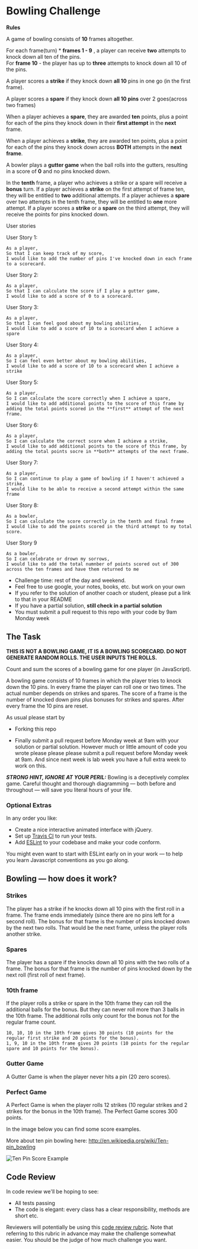
Bowling Challenge
=================


**Rules**

A game of bowling consists of **10** frames altogether.

For each frame(turn)   * **frames 1 - 9** , a player can receive **two** attempts to knock down all ten of the pins.
<br>
For **frame 10** - the player has up to **three** attempts to knock down all 10 of the pins.

A player scores a **strike** if they knock down **all 10** pins in one go (in the first frame).

A player scores a **spare** if they knock down **all 10 pins** over 2 goes(across two frames)

When a player achieves a **spare**, they are awarded **ten** points, plus a point for each of the pins they knock down 
in their **first attempt** in the **next** frame.

When a player achieves a **strike**, they are awarded ten points, plus a point for each of the pins they knock down
across **BOTH** attempts in the **next frame**.

A bowler plays a **gutter game** when the ball rolls into the gutters, resulting in a score of **0** and no pins knocked down.

In the **tenth** frame, a player who achieves a strike or a spare will receive a **bonus** turn.
If a player achieves a **strike** on the first attempt of frame ten, they will be entitled to **two** additional attempts.
If a player achieves a **spare** over two attempts in the tenth frame, they will be entitled to **one** more attempt.
If a player scores a **strike** or a **spare** on the third attempt, they will receive the points for pins
knocked down. 

User stories

User Story 1:
```
As a player,
So that I can keep track of my score,
I would like to add the number of pins I've knocked down in each frame to a scorecard.
```

User Story 2:
```
As a player,
So that I can calculate the score if I play a gutter game,
I would like to add a score of 0 to a scorecard.
```

User Story 3:
```
As a player,
So that I can feel good about my bowling abilities,
I would like to add a score of 10 to a scorecard when I achieve a spare
```

User Story 4:
```
As a player,
So I can feel even better about my bowling abilities,
I would like to add a score of 10 to a scorecard when I achieve a strike
```

User Story 5:
```
As a player,
So I can calculate the score correctly when I achieve a spare,
I would like to add additional points to the score of this frame by adding the total points scored in the **first** attempt of the next frame.
```

User Story 6:
```
As a player,
So I can calculate the correct score when I achieve a strike,
I would like to add additional points to the score of this frame, by adding the total points socre in **both** attempts of the next frame.
```

User Story 7:
```
As a player,
So I can continue to play a game of bowling if I haven't achieved a strike,
I would like to be able to receive a second attempt within the same frame
```

User Story 8:
```
As a bowler, 
So I can calculate the score correctly in the tenth and final frame
I would like to add the points scored in the third attempt to my total score.
```
User Story 9
```
As a bowler,
So I can celebrate or drown my sorrows,
I would like to add the total numnber of points scored out of 300 across the ten frames and have them returned to me
```

* Challenge time: rest of the day and weekend.
* Feel free to use google, your notes, books, etc. but work on your own
* If you refer to the solution of another coach or student, please put a link to that in your README
* If you have a partial solution, **still check in a partial solution**
* You must submit a pull request to this repo with your code by 9am Monday week

## The Task

**THIS IS NOT A BOWLING GAME, IT IS A BOWLING SCORECARD. DO NOT GENERATE RANDOM ROLLS. THE USER INPUTS THE ROLLS.**

Count and sum the scores of a bowling game for one player (in JavaScript).

A bowling game consists of 10 frames in which the player tries to knock down the 10 pins. In every frame the player can roll one or two times. The actual number depends on strikes and spares. The score of a frame is the number of knocked down pins plus bonuses for strikes and spares. After every frame the 10 pins are reset.

As usual please start by

* Forking this repo

* Finally submit a pull request before Monday week at 9am with your solution or partial solution.  However much or little amount of code you wrote please please please submit a pull request before Monday week at 9am.  And since next week is lab week you have a full extra week to work on this.

___STRONG HINT, IGNORE AT YOUR PERIL:___ Bowling is a deceptively complex game. Careful thought and thorough diagramming — both before and throughout — will save you literal hours of your life.

### Optional Extras

In any order you like:

* Create a nice interactive animated interface with jQuery.
* Set up [Travis CI](https://travis-ci.org) to run your tests.
* Add [ESLint](http://eslint.org/) to your codebase and make your code conform.

You might even want to start with ESLint early on in your work — to help you
learn Javascript conventions as you go along.

## Bowling — how does it work?

### Strikes

The player has a strike if he knocks down all 10 pins with the first roll in a frame. The frame ends immediately (since there are no pins left for a second roll). The bonus for that frame is the number of pins knocked down by the next two rolls. That would be the next frame, unless the player rolls another strike.

### Spares

The player has a spare if the knocks down all 10 pins with the two rolls of a frame. The bonus for that frame is the number of pins knocked down by the next roll (first roll of next frame).

### 10th frame

If the player rolls a strike or spare in the 10th frame they can roll the additional balls for the bonus. But they can never roll more than 3 balls in the 10th frame. The additional rolls only count for the bonus not for the regular frame count.

    10, 10, 10 in the 10th frame gives 30 points (10 points for the regular first strike and 20 points for the bonus).
    1, 9, 10 in the 10th frame gives 20 points (10 points for the regular spare and 10 points for the bonus).

### Gutter Game

A Gutter Game is when the player never hits a pin (20 zero scores).

### Perfect Game

A Perfect Game is when the player rolls 12 strikes (10 regular strikes and 2 strikes for the bonus in the 10th frame). The Perfect Game scores 300 points.

In the image below you can find some score examples.

More about ten pin bowling here: http://en.wikipedia.org/wiki/Ten-pin_bowling

![Ten Pin Score Example](images/example_ten_pin_scoring.png)

## Code Review

In code review we'll be hoping to see:

* All tests passing
* The code is elegant: every class has a clear responsibility, methods are short etc.

Reviewers will potentially be using this [code review rubric](docs/review.md).  Note that referring to this rubric in advance may make the challenge somewhat easier.  You should be the judge of how much challenge you want.
